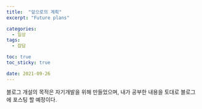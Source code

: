 ```yaml
---
title:  "앞으로의 계획"
excerpt: "Future plans"

categories:
  - 일상
tags:
  - 잡담

toc: true
toc_sticky: true

date: 2021-09-26
---
```


블로그 개설의 목적은 자기개발을 위해 만들었으며, 내가 공부한 내용을 토대로 블로그에 포스팅 할 예정이다.
